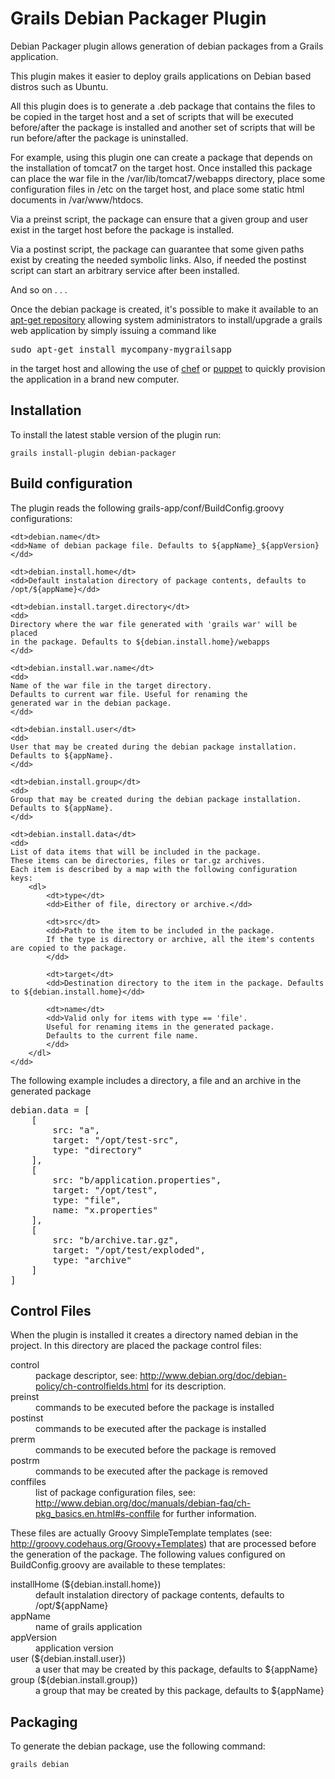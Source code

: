 Grails Debian Packager Plugin
=============

Debian Packager plugin allows generation of debian packages from a Grails 
application.

This plugin makes it easier to deploy grails applications on Debian 
based distros such as Ubuntu.

All this plugin does is to generate a .deb package that contains the files 
to be copied in the target host and a set of scripts that will be executed 
before/after the package is installed and another set of scripts that will
be run before/after the package is uninstalled.

For example, using this plugin one can create a package that depends on the 
installation of tomcat7 on the target host. Once installed this package can 
place the war file in the /var/lib/tomcat7/webapps directory, place some 
configuration files in /etc on the target host, and place some static html 
documents in /var/www/htdocs.

Via a preinst script, the package can ensure that a given group and user 
exist in the target host before the package is installed. 

Via a postinst script, the package can guarantee that some given paths exist 
by creating the needed symbolic links. Also, if needed the postinst script 
can start an arbitrary service after been installed.

And so on . . . 

Once the debian package is created, it's possible to make it available to an 
<a href="http://wiki.debian.org/HowToSetupADebianRepository">apt-get repository</a> 
allowing system administrators to install/upgrade a grails web application by 
simply issuing a command like

<pre>
sudo apt-get install mycompany-mygrailsapp
</pre>

in the target host and allowing the use of <a href="http://www.opscode.com/chef/">chef</a> 
or <a href="http://puppetlabs.com/">puppet</a> to quickly provision the application in 
a brand new computer.

Installation
-------

To install the latest stable version of the plugin run:

	grails install-plugin debian-packager

Build configuration
-------

The plugin reads the following grails-app/conf/BuildConfig.groovy
configurations:

<dl>

	<dt>debian.name</dt>
	<dd>Name of debian package file. Defaults to ${appName}_${appVersion}</dd>
	
	<dt>debian.install.home</dt>
	<dd>Default instalation directory of package contents, defaults to /opt/${appName}</dd>
	
	<dt>debian.install.target.directory</dt>
	<dd>
	Directory where the war file generated with 'grails war' will be placed
	in the package. Defaults to ${debian.install.home}/webapps
	</dd>
	
	<dt>debian.install.war.name</dt>
	<dd>
	Name of the war file in the target directory. 
	Defaults to current war file. Useful for renaming the 
	generated war in the debian package.
	</dd>
	
	<dt>debian.install.user</dt>
	<dd>
	User that may be created during the debian package installation. 
	Defaults to ${appName}. 
	</dd>
	
	<dt>debian.install.group</dt>
	<dd>
	Group that may be created during the debian package installation. 
	Defaults to ${appName}. 
	</dd>
	
	<dt>debian.install.data</dt>
	<dd>
	List of data items that will be included in the package.
	These items can be directories, files or tar.gz archives.
	Each item is described by a map with the following configuration 
	keys:
		<dl>
			<dt>type</dt>
			<dd>Either of file, directory or archive.</dd>
			
			<dt>src</dt>
			<dd>Path to the item to be included in the package. 
			If the type is directory or archive, all the item's contents are copied to the package.
			</dd>
			
			<dt>target</dt>
			<dd>Destination directory to the item in the package. Defaults to ${debian.install.home}</dd>
			
			<dt>name</dt>
			<dd>Valid only for items with type == 'file'. 
			Useful for renaming items in the generated package. 
			Defaults to the current file name.
			</dd>
		</dl>
	</dd>
</dl>

The following example includes a directory, a file and an archive in the generated package

<pre>
debian.data = [
	[
		src: "a",
		target: "/opt/test-src",
		type: "directory"
	],
	[
		src: "b/application.properties",
		target: "/opt/test",
		type: "file",
		name: "x.properties"
	],
	[
		src: "b/archive.tar.gz",
		target: "/opt/test/exploded",
		type: "archive"
	]
]
</pre>

Control Files
-------

When the plugin is installed it creates a directory named debian
in the project. In this directory are placed the package control 
files:

<dl>

<dt>control</dt>
<dd>package descriptor, see: 
<a href="http://www.debian.org/doc/debian-policy/ch-controlfields.html">http://www.debian.org/doc/debian-policy/ch-controlfields.html</a> 
for its description.</dd>

<dt>preinst</dt>
<dd>commands to be executed before the package is installed</dd>

<dt>postinst</dt>
<dd>commands to be executed after the package is installed</dd>

<dt>prerm</dt>
<dd>commands to be executed before the package is removed</dd>

<dt>postrm</dt>
<dd>commands to be executed after the package is removed</dd>

<dt>conffiles</dt>
<dd>list of package configuration files, see: <a href="http://www.debian.org/doc/manuals/debian-faq/ch-pkg_basics.en.html#s-conffile">http://www.debian.org/doc/manuals/debian-faq/ch-pkg_basics.en.html#s-conffile</a> for further information.</dd>
</dl>

These files are actually Groovy SimpleTemplate templates (see: <a href="">http://groovy.codehaus.org/Groovy+Templates</a>)
that are processed before the generation of the package. The following values configured on BuildConfig.groovy are available to these templates:

<dl>

<dt>installHome (${debian.install.home}) </dt>
<dd>default instalation directory of package contents, defaults to /opt/${appName}</dd>

<dt>appName</dt>
<dd>name of grails application</dd>

<dt>appVersion</dt>
<dd>application version</dd>

<dt>user (${debian.install.user})</dt>
<dd>a user that may be created by this package, defaults to ${appName}</dd>

<dt>group (${debian.install.group})</dt>
<dd>a group that may be created by this package, defaults to ${appName}</dd>

</dl>

Packaging
-------

To generate the debian package, use the following command:

	grails debian

